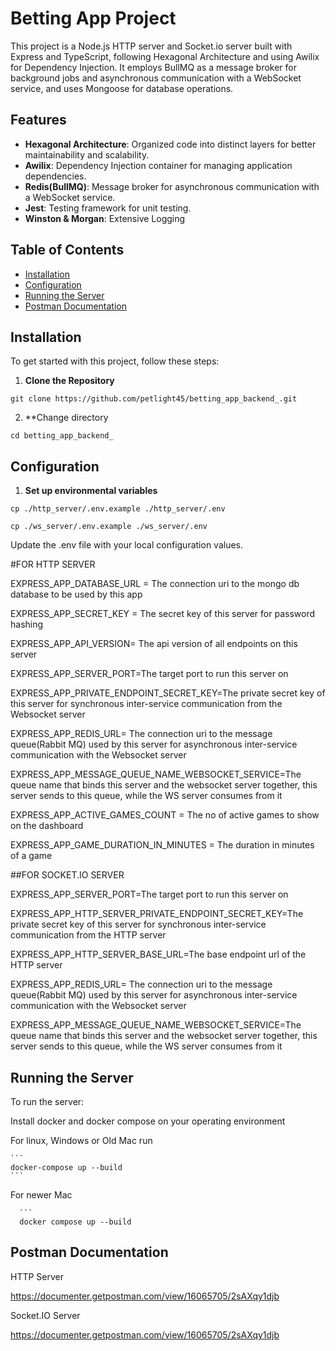 # Betting App Project

This project is a Node.js HTTP server  and Socket.io server built with Express and TypeScript, following Hexagonal Architecture and using Awilix for Dependency Injection. It employs BullMQ as a message broker for background jobs and asynchronous communication with a WebSocket service, and uses Mongoose for database operations.

## Features

- **Hexagonal Architecture**: Organized code into distinct layers for better maintainability and scalability.
- **Awilix**: Dependency Injection container for managing application dependencies.
- **Redis(BullMQ)**: Message broker for asynchronous communication with a WebSocket service.
- **Jest**: Testing framework for unit testing.
- **Winston & Morgan**: Extensive Logging


## Table of Contents

- [Installation](#installation)
- [Configuration](#configuration)
- [Running the Server](#running-the-server)
- [Postman Documentation](#postman-documentation)

## Installation

To get started with this project, follow these steps:

1. **Clone the Repository**

```
git clone https://github.com/petlight45/betting_app_backend_.git
```
2. **Change directory 
```
cd betting_app_backend_
```
## Configuration
   
1. **Set up environmental variables**

```
cp ./http_server/.env.example ./http_server/.env
```

```
cp ./ws_server/.env.example ./ws_server/.env
```

 Update the .env file with your local configuration values.
 
 
 #FOR HTTP SERVER
 
 EXPRESS_APP_DATABASE_URL = The connection uri to the mongo db database to be used by this app
 
 EXPRESS_APP_SECRET_KEY = The secret key of this server for password hashing
 
 EXPRESS_APP_API_VERSION= The api version of all endpoints on this server
 
 EXPRESS_APP_SERVER_PORT=The target port to run this server on
 
 EXPRESS_APP_PRIVATE_ENDPOINT_SECRET_KEY=The private secret key of this server for synchronous inter-service communication from the Websocket server

 EXPRESS_APP_REDIS_URL= The connection uri to the message queue(Rabbit MQ) used by this server for asynchronous inter-service communication with the Websocket server 
 
 EXPRESS_APP_MESSAGE_QUEUE_NAME_WEBSOCKET_SERVICE=The queue name that binds this server and the websocket server together, this server sends to this queue, while the WS server consumes from it
 
 EXPRESS_APP_ACTIVE_GAMES_COUNT = The no of active games to show on the dashboard
 
 EXPRESS_APP_GAME_DURATION_IN_MINUTES = The duration in minutes of a game
 
 
 
 ##FOR SOCKET.IO SERVER 
  
 EXPRESS_APP_SERVER_PORT=The target port to run this server on
 
 EXPRESS_APP_HTTP_SERVER_PRIVATE_ENDPOINT_SECRET_KEY=The private secret key of this server for synchronous inter-service communication from the HTTP server

 EXPRESS_APP_HTTP_SERVER_BASE_URL=The base endpoint url of the HTTP server

 EXPRESS_APP_REDIS_URL= The connection uri to the message queue(Rabbit MQ) used by this server for asynchronous inter-service communication with the Websocket server 
 
 EXPRESS_APP_MESSAGE_QUEUE_NAME_WEBSOCKET_SERVICE=The queue name that binds this server and the websocket server together, this server sends to this queue, while the WS server consumes from it

 
 
 
 ## Running the Server
 
 To run the server:
 
 Install docker and docker compose on your operating environment
 
 For linux, Windows or Old Mac run
 
    ```
    docker-compose up --build
    ```
    
For newer Mac

      ```
      docker compose up --build
    
## Postman Documentation
 

  
HTTP Server

https://documenter.getpostman.com/view/16065705/2sAXqy1djb


Socket.IO Server

https://documenter.getpostman.com/view/16065705/2sAXqy1djb